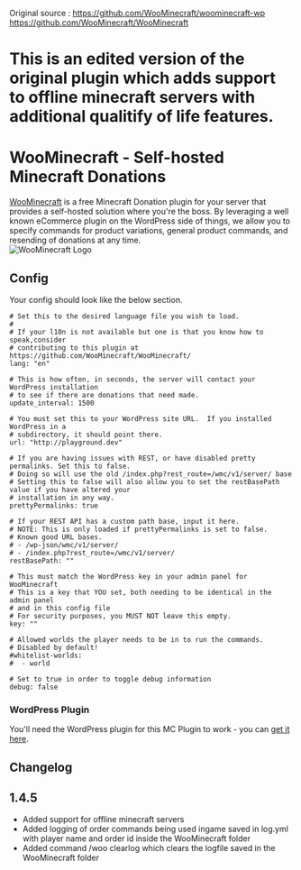 Original source : 
https://github.com/WooMinecraft/woominecraft-wp
https://github.com/WooMinecraft/WooMinecraft

# This is an edited version of the original plugin which adds support to offline minecraft servers with additional qualitify of life features.

# WooMinecraft - Self-hosted Minecraft Donations

[WooMinecraft](http://woominecraft.com) is a free Minecraft Donation plugin for your server that provides a self-hosted solution where you're the boss.  By leveraging a well known eCommerce plugin on the
WordPress side of things, we allow you to specify commands for product variations, general product commands, and resending of donations at any time.   
![WooMinecraft Logo](https://raw.githubusercontent.com/WooMinecraft/WooMinecraft/main/src/main/resources/wmc-logo.jpg)

## Config
Your config should look like the below section.
```
# Set this to the desired language file you wish to load.
#
# If your l10n is not available but one is that you know how to speak,consider
# contributing to this plugin at https://github.com/WooMinecraft/WooMinecraft/
lang: "en"

# This is how often, in seconds, the server will contact your WordPress installation
# to see if there are donations that need made.
update_interval: 1500

# You must set this to your WordPress site URL.  If you installed WordPress in a
# subdirectory, it should point there.
url: "http://playground.dev"

# If you are having issues with REST, or have disabled pretty permalinks. Set this to false.
# Doing so will use the old /index.php?rest_route=/wmc/v1/server/ base
# Setting this to false will also allow you to set the restBasePath value if you have altered your
# installation in any way.
prettyPermalinks: true

# If your REST API has a custom path base, input it here. 
# NOTE: This is only loaded if prettyPermalinks is set to false.
# Known good URL bases.
# - /wp-json/wmc/v1/server/
# - /index.php?rest_route=/wmc/v1/server/
restBasePath: ""

# This must match the WordPress key in your admin panel for WooMinecraft
# This is a key that YOU set, both needing to be identical in the admin panel
# and in this config file
# For security purposes, you MUST NOT leave this empty.
key: ""

# Allowed worlds the player needs to be in to run the commands.
# Disabled by default!
#whitelist-worlds:
#  - world

# Set to true in order to toggle debug information
debug: false
```


### WordPress Plugin
You'll need the WordPress plugin for this MC Plugin to work - you can [get it here](https://github.com/WooMinecraft/woominecraft-wp).

## Changelog

## 1.4.5
* Added support for offline minecraft servers
* Added logging of order commands being used ingame saved in log.yml with player name and order id inside the WooMinecraft folder
* Added command /woo clearlog which clears the logfile saved in the WooMinecraft folder

